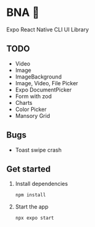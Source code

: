 # BNA 👋

Expo React Native CLI UI Library

## TODO

- Video
- Image
- ImageBackground
- Image, Video, File Picker
- Expo DocumentPicker
- Form with zod
- Charts
- Color Picker
- Mansory Grid

## Bugs

- Toast swipe crash

## Get started

1. Install dependencies

   ```bash
   npm install
   ```

2. Start the app

   ```bash
   npx expo start
   ```
